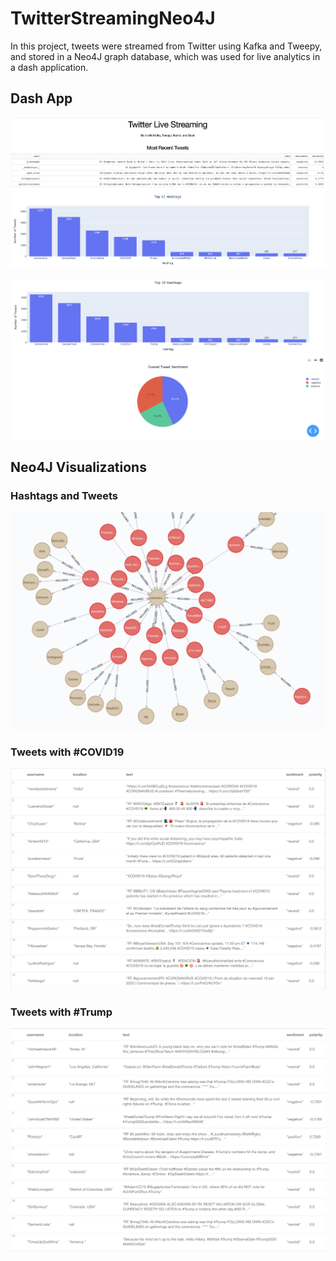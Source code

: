 # TwitterStreamingNeo4J

In this project, tweets were streamed from Twitter using Kafka and Tweepy, and stored in a Neo4J graph database, which 
was used for live analytics in a dash application. 

## Dash App

![Tweet Stream](./visualizations/tweets_and_bar.png)

![Graphs](./visualizations/bar_and_pie.png)

## Neo4J Visualizations

### Hashtags and Tweets

![Hashtag Graph](./visualizations/tweets_and_hashtags.png)

### Tweets with #COVID19

![COVID19 Tweets](./visualizations/covid_tweets.png)

### Tweets with #Trump

![Trump Tweets](./visualizations/trump_tweets.png)